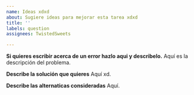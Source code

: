 ```yaml
---
name: Ideas xdxd
about: Sugiere ideas para mejorar esta tarea xdxd
title: ''
labels: question
assignees: TwistedSweets

---
```


**Si quieres escribir acerca de un error hazlo aqui y describelo.**
Aquí es la descripción del problema.

**Describe la solución que quieres**
Aquí xd.

**Describe las alternaticas consideradas**
Aquí.
